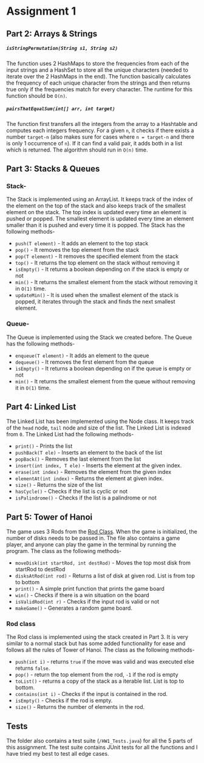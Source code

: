 # Assignment 1

## Part 2: Arrays & Strings
##### `isStringPermutation(String s1, String s2)`
The function uses 2 HashMaps to store the frequencies from each of the input strings and a HashSet to store all the unique characters (needed to iterate over the 2 HashMaps in the end). The function basically calculates the frequency of each unique character from the strings and then returns true only if the frequencies match for every character. The runtime for this function should be `O(n)`.

##### `pairsThatEqualSum(int[] arr, int target)`
The function first transfers all the integers from the array to a Hashtable and computes each integers frequency. For a given `n`, it checks if there exists a number `target-n` (also makes sure for cases where `n = target-n` and there is only 1 occurrence of `n`). If it can find a valid pair, it adds both in a list which is returned. The algorithm should run in `O(n)` time.


## Part 3: Stacks & Queues
### Stack-
The Stack is implemented using an ArrayList. It keeps track of the index of the element on the top of the stack and also keeps track of the smallest element on the stack. The top index is updated every time an element is pushed or popped. The smallest element is updated every time an element smaller than it is pushed and every time it is popped.
The Stack has the following methods-
- `push(T element)` - It adds an element to the top stack
- `pop()`	- It removes the top element from the stack
- `pop(T element)`	- It removes the specified element from the stack
- `top()`	- It returns the top element on the stack without removing it
- `isEmpty()`	- It returns a boolean depending on if the stack is empty or not
- `min()`	- It returns the smallest element from the stack without removing it in `O(1)` time.
- `updateMin()` - It is used when the smallest element of the stack is popped, it iterates through the stack and finds the next smallest element.

### Queue- 
The Queue is implemented using the Stack we created before.
The Queue has the following methods-
- `enqueue(T element)` - It adds an element to the queue
- `dequeue()` - It removes the first element from the queue
- `isEmpty()` - It returns a boolean depending on if the queue is empty or not
- `min()`	- It returns the smallest element from the queue without removing it in `O(1)` time.


## Part 4: Linked List
The Linked List has been implemented using the Node class. It keeps track of the `head` node, `tail` node and size of the list. The Linked List is indexed from `0`.
The Linked List had the following methods-
- `print()` - Prints the list
- `pushBack(T ele)` - Inserts an element to the back of the list
- `popBack()` - Removes the last element from the list
- `insert(int index, T ele)` - Inserts the element at the given index. 
- `erase(int index)` - Removes the element from the given index
- `elementAt(int index)` - Returns the element at given index.
- `size()` - Returns the size of the list
- `hasCycle()` - Checks if the list is cyclic or not
- `isPalindrome()` - Checks if the list is a palindrome or not


## Part 5: Tower of Hanoi
The game uses 3 Rods from the [Rod Class](https://github.com/ubercareerprep2019/Uber-Career-Prep-Homework-Nilay/blob/master/Assignment-1/README.MD#rod-class). When the game is initialized, the number of disks needs to be passed in. The file also contains a game player, and anyone can play the game in the terminal by running the program.
The class as the following methods-
- `moveDisk(int startRod, int destRod)` - Moves the top most disk from startRod to destRod
- `disksAtRod(int rod)` - Returns a list of disk at given rod. List is from top to bottom
- `print()` - A simple print function that prints the game board
- `win()` - Checks if there is a win situation on the board
- `isValidRod(int r)` - Checks if the input rod is valid or not
- `makeGame()` - Generates a random game board.

### Rod class
The Rod class is implemented using the stack created in Part 3. It is very similar to a normal stack but has some added functionality for ease and follows all the rules of Tower of Hanoi.
The class as the following methods-
- `push(int i)` - returns `true` if the move was valid and was executed else returns `false`.
- `pop()` - return the top element from the rod, `-1` if the rod is empty
- `toList()` - returns a copy of the stack as a iterable list. List is top to bottom.
- `contains(int i)` - Checks if the input is contained in the rod.
- `isEmpty()` - Checks if the rod is empty.
- `size()` - Returns the number of elements in the rod.


## Tests
The folder also contains a test suite (`/HW1_Tests.java`) for all the 5 parts of this assignment. The test suite contains JUnit tests for all the functions and I have tried my best to test all edge cases.
